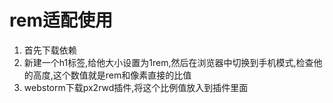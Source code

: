 # rem适配使用

1. 首先下载依赖
2. 新建一个h1标签,给他大小设置为1rem,然后在浏览器中切换到手机模式,检查他的高度,这个数值就是rem和像素直接的比值
3. webstorm下载px2rwd插件,将这个比例值放入到插件里面
